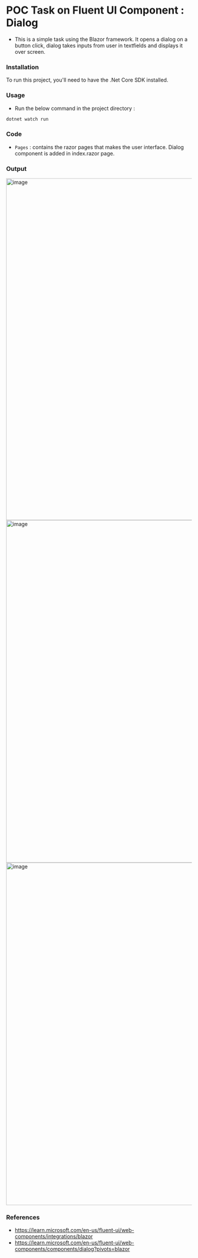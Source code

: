 # POC Task on Fluent UI Component : Dialog

- This is a simple task using the Blazor framework. It opens a dialog on a button click, dialog takes inputs from user in textfields and displays it over screen.

### Installation
To run this project, you'll need to have the .Net Core SDK installed.

### Usage
- Run the below command in the project directory :
```bash
dotnet watch run
```

### Code
- `Pages` : contains the razor pages that makes the user interface. Dialog component is added in index.razor page.

### Output
<img width="925" alt="image" src="https://user-images.githubusercontent.com/108786379/220649854-4fdf978f-04f5-4e3a-aa56-96fe18c423b3.png">
<img width="927" alt="image" src="https://user-images.githubusercontent.com/108786379/220648717-3d3a94cd-9a39-468e-816b-dfffc303e16e.png">
<img width="927" alt="image" src="https://user-images.githubusercontent.com/108786379/220649052-4b1041fb-d044-43a9-9f73-b12c6610fa2c.png">

### References
- https://learn.microsoft.com/en-us/fluent-ui/web-components/integrations/blazor
- https://learn.microsoft.com/en-us/fluent-ui/web-components/components/dialog?pivots=blazor

